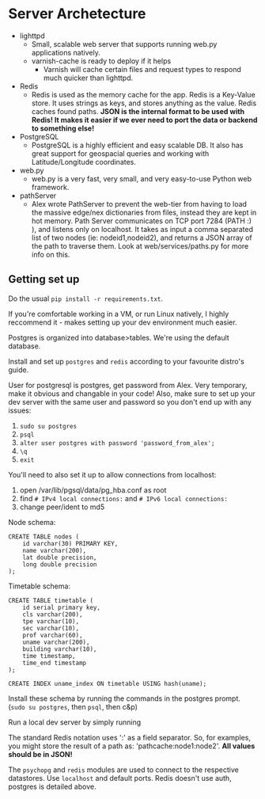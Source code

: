 Server Archetecture
===

- lighttpd
	- Small, scalable web server that supports running web.py applications natively.
	- varnish-cache is ready to deploy if it helps
		- Varnish will cache certain files and request types to respond much quicker than lighttpd.
- Redis
	- Redis is used as the memory cache for the app.  Redis is a Key-Value store. It uses strings as keys, and stores anything as the value. Redis caches found paths. **JSON is the internal format to be used with Redis! It makes it easier if we ever need to port the data or backend to something else!**
- PostgreSQL
	- PostgreSQL is a highly efficient and easy scalable DB. It also has great support for geospacial queries and working with Latitude/Longitude coordinates.
- web.py
	- web.py is a very fast, very small, and very easy-to-use Python web framework.
- pathServer
    - Alex wrote PathServer to prevent the web-tier from having to load the massive edge/nex dictionaries from files, instead they are kept in hot memory. Path Server communicates on TCP port 7284 (PATH :) ), and listens only on localhost. It takes as input a comma separated list of two nodes (ie: nodeid1,nodeid2), and returns a JSON array of the path to traverse them. Look at web/services/paths.py for more info on this.

Getting set up
---
Do the usual `pip install -r requirements.txt`.

If you're comfortable working in a VM, or run Linux natively, I highly reccommend it - makes setting up your dev environment much easier.

Postgres is organized into database>tables. We're using the default database.

Install and set up `postgres` and `redis` according to your favourite distro's guide. 


User for postgresql is postgres, get password from Alex. Very temporary, make it obvious and changable in your code! Also, make sure to set up your dev server with the same user and password so you don't end up with any issues:

1. `sudo su postgres`
2. `psql`
3. `alter user postgres with password 'password_from_alex';`
4. `\q`
5. `exit`


You'll need to also set it up to allow connections from localhost:

1. open /var/lib/pgsql/data/pg_hba.conf as root
2. find `# IPv4 local connections:` and `# IPv6 local connections:`
3. change peer/ident to md5




Node schema:

```
CREATE TABLE nodes (
    id varchar(30) PRIMARY KEY,
    name varchar(200),
    lat double precision,
    long double precision
);
```
Timetable schema:

```
CREATE TABLE timetable (
    id serial primary key,
    cls varchar(200),
    tpe varchar(10),
    sec varchar(10),
    prof varchar(60),
    uname varchar(200),
    building varchar(10),
    time timestamp,
    time_end timestamp
);

CREATE INDEX uname_index ON timetable USING hash(uname);

```

Install these schema by running the commands in the postgres prompt. (`sudo su postgres`, then `psql`, then c&p)

Run a local dev server by simply running 


The standard Redis notation uses ':' as a field separator. So, for examples, you might store the result of a path as: 'pathcache:node1:node2'. **All values should be in JSON!**

The `psychopg` and `redis` modules are used to connect to the respective datastores. Use `localhost` and default ports.  Redis doesn't use auth, postgres is detailed above.



